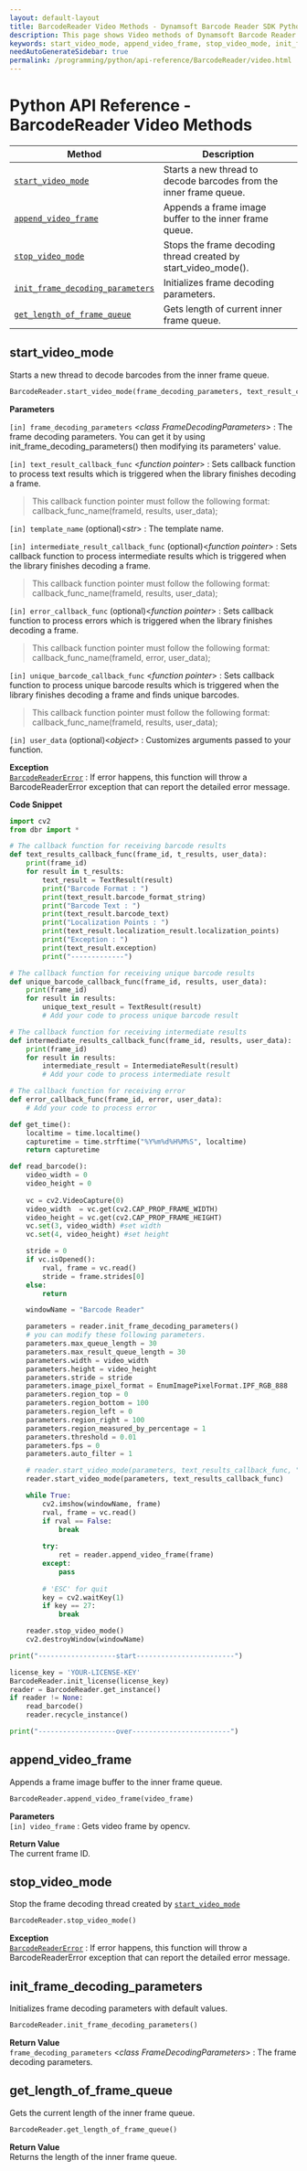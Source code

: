 ```yaml
---
layout: default-layout
title: BarcodeReader Video Methods - Dynamsoft Barcode Reader SDK Python Edition API Reference
description: This page shows Video methods of Dynamsoft Barcode Reader SDK Python Edition.
keywords: start_video_mode, append_video_frame, stop_video_mode, init_frame_decoding_parameters, get_length_of_frame_queue, video methods, BarcodeReader, api reference, python
needAutoGenerateSidebar: true
permalink: /programming/python/api-reference/BarcodeReader/video.html
---
```


# Python API Reference - BarcodeReader Video Methods

   | Method               | Description |
   |----------------------|-------------|
   | [`start_video_mode`](#start_video_mode) | Starts a new thread to decode barcodes from the inner frame queue. |
   | [`append_video_frame`](#append_video_frame) | Appends a frame image buffer to the inner frame queue. |
   | [`stop_video_mode`](#stop_video_mode) | Stops the frame decoding thread created by start_video_mode(). |
   | [`init_frame_decoding_parameters`](#init_frame_decoding_parameters) | Initializes frame decoding parameters. |
   | [`get_length_of_frame_queue`](#get_length_of_frame_queue) | Gets length of current inner frame queue. |

## start_video_mode

Starts a new thread to decode barcodes from the inner frame queue.

```python
BarcodeReader.start_video_mode(frame_decoding_parameters, text_result_callback_func, template_name="", intermediate_result_callback_func=None, error_callback_func=None, unique_barcode_callback_func=None, user_data=None)
```

**Parameters**  

`[in] frame_decoding_parameters` <*class FrameDecodingParameters*> : The frame decoding parameters. You can get it by using init_frame_decoding_parameters() then modifying its parameters' value.

`[in] text_result_callback_func` <*function pointer*> : Sets callback function to process text results which is triggered when the library finishes decoding a frame.

> This callback function pointer must follow the following format: callback_func_name(frameId, results, user_data);

`[in] template_name` (optional)<*str*> : The template name.

`[in] intermediate_result_callback_func` (optional)<*function pointer*> : Sets callback function to process intermediate results which is triggered when the library finishes decoding a frame.

> This callback function pointer must follow the following format: callback_func_name(frameId, results, user_data);

`[in] error_callback_func` (optional)<*function pointer*> : Sets callback function to process errors which is triggered when the library finishes decoding a frame.

> This callback function pointer must follow the following format: callback_func_name(frameId, error, user_data);

`[in] unique_barcode_callback_func` <*function pointer*> : Sets callback function to process unique barcode results which is triggered when the library finishes decoding a frame and finds unique barcodes.

> This callback function pointer must follow the following format: callback_func_name(frameId, results, user_data);

`[in] user_data` (optional)<*object*> : Customizes arguments passed to your function.

**Exception**  
[`BarcodeReaderError`](../class/BarcodeReaderError.md) : If error happens, this function will throw a BarcodeReaderError exception that can report the detailed error message.

**Code Snippet**  

```python
import cv2
from dbr import *

# The callback function for receiving barcode results
def text_results_callback_func(frame_id, t_results, user_data):
    print(frame_id)
    for result in t_results:
        text_result = TextResult(result)
        print("Barcode Format : ")
        print(text_result.barcode_format_string)
        print("Barcode Text : ")
        print(text_result.barcode_text)
        print("Localization Points : ")
        print(text_result.localization_result.localization_points)
        print("Exception : ")
        print(text_result.exception)
        print("-------------")

# The callback function for receiving unique barcode results
def unique_barcode_callback_func(frame_id, results, user_data):
    print(frame_id)
    for result in results:
        unique_text_result = TextResult(result)
        # Add your code to process unique barcode result

# The callback function for receiving intermediate results
def intermediate_results_callback_func(frame_id, results, user_data):
    print(frame_id)
    for result in results:
        intermediate_result = IntermediateResult(result)
        # Add your code to process intermediate result

# The callback function for receiving error
def error_callback_func(frame_id, error, user_data):
    # Add your code to process error

def get_time():
    localtime = time.localtime()
    capturetime = time.strftime("%Y%m%d%H%M%S", localtime)
    return capturetime

def read_barcode():
    video_width = 0
    video_height = 0
    
    vc = cv2.VideoCapture(0)
    video_width  = vc.get(cv2.CAP_PROP_FRAME_WIDTH)
    video_height = vc.get(cv2.CAP_PROP_FRAME_HEIGHT)
    vc.set(3, video_width) #set width
    vc.set(4, video_height) #set height

    stride = 0
    if vc.isOpened():  
        rval, frame = vc.read()
        stride = frame.strides[0]
    else:
        return

    windowName = "Barcode Reader"

    parameters = reader.init_frame_decoding_parameters()
    # you can modify these following parameters.
    parameters.max_queue_length = 30
    parameters.max_result_queue_length = 30
    parameters.width = video_width
    parameters.height = video_height
    parameters.stride = stride
    parameters.image_pixel_format = EnumImagePixelFormat.IPF_RGB_888
    parameters.region_top = 0
    parameters.region_bottom = 100
    parameters.region_left = 0
    parameters.region_right = 100
    parameters.region_measured_by_percentage = 1
    parameters.threshold = 0.01
    parameters.fps = 0
    parameters.auto_filter = 1

    # reader.start_video_mode(parameters, text_results_callback_func, "", intermediate_results_callback_func, error_callback_func, unique_barcode_callback_func)
    reader.start_video_mode(parameters, text_results_callback_func)

    while True:
        cv2.imshow(windowName, frame)
        rval, frame = vc.read()
        if rval == False:
            break
        
        try:
            ret = reader.append_video_frame(frame)
        except:
            pass
        
        # 'ESC' for quit
        key = cv2.waitKey(1)
        if key == 27:
            break

    reader.stop_video_mode()
    cv2.destroyWindow(windowName)

print("-------------------start------------------------")

license_key = 'YOUR-LICENSE-KEY'
BarcodeReader.init_license(license_key)
reader = BarcodeReader.get_instance()
if reader != None:
    read_barcode()
    reader.recycle_instance()

print("-------------------over------------------------")
```

## append_video_frame

Appends a frame image buffer to the inner frame queue.  

```python
BarcodeReader.append_video_frame(video_frame)
```

**Parameters**  
`[in] video_frame` : Gets video frame by opencv.

**Return Value**  
The current frame ID.

## stop_video_mode

Stop the frame decoding thread created by [`start_video_mode`](#start_video_mode)

```python
BarcodeReader.stop_video_mode()
```

**Exception**  
[`BarcodeReaderError`](../class/BarcodeReaderError.md) : If error happens, this function will throw a BarcodeReaderError exception that can report the detailed error message.

## init_frame_decoding_parameters

Initializes frame decoding parameters with default values.

```python
BarcodeReader.init_frame_decoding_parameters()
```

**Return Value**  
`frame_decoding_parameters` <*class FrameDecodingParameters*> : The frame decoding parameters.

## get_length_of_frame_queue

Gets the current length of the inner frame queue.

```python
BarcodeReader.get_length_of_frame_queue()
```

**Return Value**  
Returns the length of the inner frame queue.
